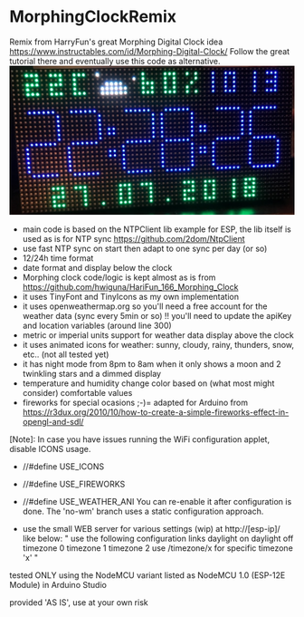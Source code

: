 # MorphingClockRemix
Remix from HarryFun's great Morphing Digital Clock idea https://www.instructables.com/id/Morphing-Digital-Clock/
Follow the great tutorial there and eventually use this code as alternative.
![alt text](https://raw.githubusercontent.com/lmirel/MorphingClockRemix/master/MorphingClockRemix.jpg?raw=true)

- main code is based on the NTPClient lib example for ESP, the lib itself is used as is for NTP sync https://github.com/2dom/NtpClient
- use fast NTP sync on start then adapt to one sync per day (or so)
- 12/24h time format
- date format and display below the clock
- Morphing clock code/logic is kept almost as is from https://github.com/hwiguna/HariFun_166_Morphing_Clock
- it uses TinyFont and TinyIcons as my own implementation
- it uses openweathermap.org so you'll need a free account for the weather data (sync every 5min or so)
  !! you'll need to update the apiKey and location variables (around line 300)
- metric or imperial units support for weather data display above the clock
- it uses animated icons for weather: sunny, cloudy, rainy, thunders, snow, etc.. (not all tested yet)
- it has night mode from 8pm to 8am when it only shows a moon and 2 twinkling stars and a dimmed display
- temperature and humidity change color based on (what most might consider) comfortable values
- fireworks for special ocasions ;-)= adapted for Arduino from https://r3dux.org/2010/10/how-to-create-a-simple-fireworks-effect-in-opengl-and-sdl/

[Note]: In case you have issues running the WiFi configuration applet, disable ICONS usage.

- //#define USE_ICONS
- //#define USE_FIREWORKS
- //#define USE_WEATHER_ANI You can re-enable it after configuration is done.
The 'no-wm' branch uses a static configuration approach.

- use the small WEB server for various settings (wip) at http://[esp-ip]/ like below:
" use the following configuration links daylight on daylight off timezone 0 timezone 1 timezone 2 use /timezone/x for specific timezone 'x' "

tested ONLY using the NodeMCU variant listed as NodeMCU 1.0 (ESP-12E Module) in Arduino Studio

provided 'AS IS', use at your own risk
